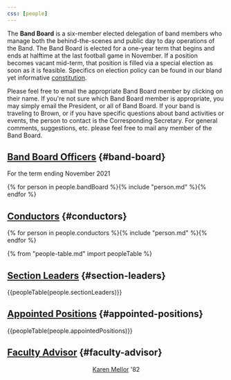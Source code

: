 ```yaml
---
css: [people]
---
```


The **Band Board** is a six-member elected delegation of band members who manage both the behind-the-scenes and public day to day operations of the Band. The Band Board is elected for a one-year term that begins and ends at halftime at the last football game in November. If a position becomes vacant mid-term, that position is filled via a special election as soon as it is feasible. Specifics on election policy can be found in our bland yet informative [constitution](/constitution).

Please feel free to email the appropriate Band Board member by clicking on their name. If you're not sure which Band Board member is appropriate, you may simply email the President, or all of Band Board. If your band is traveling to Brown, or if you have specific questions about band activities or events, the person to contact is the Corresponding Secretary. For general comments, suggestions, etc. please feel free to mail any member of the Band Board.

## [Band Board Officers](/constitution#IIIA) {#band-board}

For the term ending November 2021

{% for person in people.bandBoard %}{% include "person.md" %}{% endfor %}

## [Conductors](/constitution#IIIC1) {#conductors}

{% for person in people.conductors %}{% include "person.md" %}{% endfor %}

{% from "people-table.md" import peopleTable %}

## [Section Leaders](/constitution#IIIB) {#section-leaders}

{{peopleTable(people.sectionLeaders)}}

## [Appointed Positions](/constitution#IIIC) {#appointed-positions}

{{peopleTable(people.appointedPositions)}}

## [Faculty Advisor](/constitution#VI) {#faculty-advisor}

<center>

[Karen Mellor](mailto:kmellor@alumni.brown.edu) '82</center>
